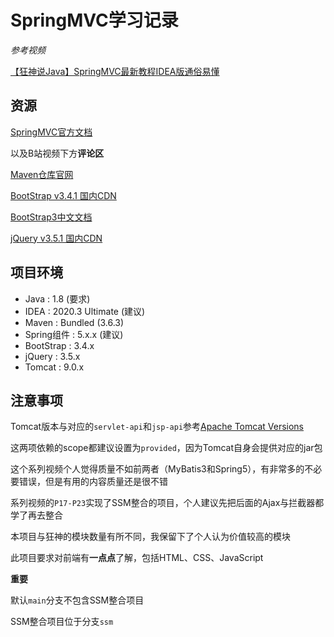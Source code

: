 # SpringMVC学习记录

*参考视频*

[【狂神说Java】SpringMVC最新教程IDEA版通俗易懂](https://www.bilibili.com/video/BV1aE41167Tu)

## 资源

[SpringMVC官方文档](https://docs.spring.io/spring-framework/docs/current/reference/html/web.html)

以及B站视频下方**评论区**

[Maven仓库官网](https://mvnrepository.com/)

[BootStrap v3.4.1 国内CDN](https://www.bootcdn.cn/twitter-bootstrap/3.4.1/)

[BootStrap3中文文档](https://v3.bootcss.com/css/)

[jQuery v3.5.1 国内CDN](https://www.bootcdn.cn/jquery/3.5.1/)

## 项目环境

- Java : 1.8 (要求)
- IDEA : 2020.3 Ultimate (建议)
- Maven : Bundled (3.6.3)
- Spring组件 : 5.x.x (建议)
- BootStrap : 3.4.x
- jQuery : 3.5.x
- Tomcat : 9.0.x

## 注意事项

Tomcat版本与对应的`servlet-api`和`jsp-api`参考[Apache Tomcat Versions](http://tomcat.apache.org/whichversion.html)

这两项依赖的scope都建议设置为`provided`，因为Tomcat自身会提供对应的jar包

这个系列视频个人觉得质量不如前两者（MyBatis3和Spring5），有非常多的不必要错误，但是有用的内容质量还是很不错

系列视频的`P17-P23`实现了SSM整合的项目，个人建议先把后面的Ajax与拦截器都学了再去整合

本项目与狂神的模块数量有所不同，我保留下了个人认为价值较高的模块

此项目要求对前端有**一点点**了解，包括HTML、CSS、JavaScript

**重要**

默认`main`分支不包含SSM整合项目

SSM整合项目位于分支`ssm`